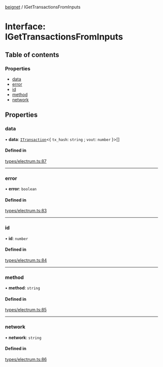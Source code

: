 [beignet](../README.md) / IGetTransactionsFromInputs

# Interface: IGetTransactionsFromInputs

## Table of contents

### Properties

- [data](IGetTransactionsFromInputs.md#data)
- [error](IGetTransactionsFromInputs.md#error)
- [id](IGetTransactionsFromInputs.md#id)
- [method](IGetTransactionsFromInputs.md#method)
- [network](IGetTransactionsFromInputs.md#network)

## Properties

### data

• **data**: [`ITransaction`](ITransaction.md)<{ `tx_hash`: `string` ; `vout`: `number`  }\>[]

#### Defined in

[types/electrum.ts:87](https://github.com/synonymdev/beignet/blob/8f99086/src/types/electrum.ts#L87)

___

### error

• **error**: `boolean`

#### Defined in

[types/electrum.ts:83](https://github.com/synonymdev/beignet/blob/8f99086/src/types/electrum.ts#L83)

___

### id

• **id**: `number`

#### Defined in

[types/electrum.ts:84](https://github.com/synonymdev/beignet/blob/8f99086/src/types/electrum.ts#L84)

___

### method

• **method**: `string`

#### Defined in

[types/electrum.ts:85](https://github.com/synonymdev/beignet/blob/8f99086/src/types/electrum.ts#L85)

___

### network

• **network**: `string`

#### Defined in

[types/electrum.ts:86](https://github.com/synonymdev/beignet/blob/8f99086/src/types/electrum.ts#L86)
